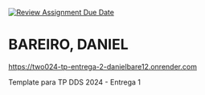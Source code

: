[![Review Assignment Due Date](https://classroom.github.com/assets/deadline-readme-button-24ddc0f5d75046c5622901739e7c5dd533143b0c8e959d652212380cedb1ea36.svg)](https://classroom.github.com/a/DLC4WqXm)
# BAREIRO, DANIEL

https://two024-tp-entrega-2-danielbare12.onrender.com

Template para TP DDS 2024 - Entrega 1
